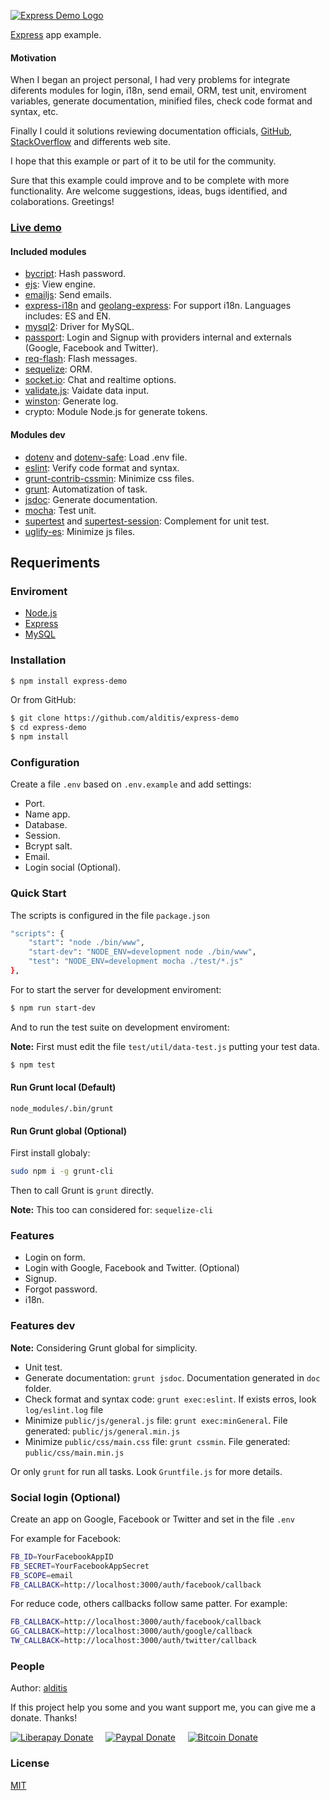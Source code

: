 [![Express Demo Logo](https://express-demo-alditis.herokuapp.com/img/logo.png)](https://express-demo-alditis.herokuapp.com)

[Express](http://expressjs.com/) app example.

#### Motivation
When I began an project personal, I had very problems for integrate diferents modules
for login, i18n, send email, ORM, test unit, enviroment variables, generate documentation,
minified files, check code format and syntax, etc.

Finally I could it solutions reviewing documentation officials, [GitHub](https://github.com),
[StackOverflow](https://stackoverflow.com) and differents web site.

I hope that this example or part of it to be util for the community.

Sure that this example could improve and to be complete with more functionality.
Are welcome suggestions, ideas, bugs identified, and colaborations. Greetings!

### [Live demo](https://express-demo-alditis.herokuapp.com)

#### Included modules
* [bycript](https://github.com/kelektiv/node.bcrypt.js): Hash password.
* [ejs](https://github.com/mde/ejs): View engine.
* [emailjs](https://github.com/eleith/emailjs): Send emails.
* [express-i18n](https://github.com/koalazak/i18n-express) and [geolang-express](https://github.com/koalazak/geolang-express): For support i18n. Languages includes: ES and EN.
* [mysql2](https://github.com/sidorares/node-mysql2): Driver for MySQL.
* [passport](https://github.com/jaredhanson/passport): Login and Signup with providers internal and externals (Google, Facebook and Twitter).
* [req-flash](https://github.com/maximilianschmitt/req-flash): Flash messages.
* [sequelize](https://github.com/sequelize/sequelize): ORM.
* [socket.io](https://github.com/socketio/socket.io): Chat and realtime options.
* [validate.js](https://github.com/ansman/validate.js): Vaidate data input.
* [winston](https://github.com/winstonjs/winston): Generate log.
* crypto: Module Node.js for generate tokens.

#### Modules dev
* [dotenv](https://github.com/motdotla/dotenv) and [dotenv-safe](https://github.com/rolodato/dotenv-safe): Load .env file.
* [eslint](https://github.com/eslint/eslint): Verify code format and syntax.
* [grunt-contrib-cssmin](https://github.com/gruntjs/grunt-contrib-cssmin): Minimize css files.
* [grunt](https://github.com/gruntjs/grunt): Automatization of task.
* [jsdoc](https://github.com/jsdoc3/jsdoc): Generate documentation.
* [mocha](https://github.com/mochajs/mocha): Test unit.
* [supertest](https://github.com/visionmedia/supertest) and [supertest-session](https://github.com/rjz/supertest-session): Complement for unit test.
* [uglify-es](https://github.com/mishoo/UglifyJS2/tree/harmony): Minimize js files.

## Requeriments

### Enviroment
* [Node.js](https://nodejs.org/)
* [Express](http://expressjs.com/)
* [MySQL](https://www.mysql.com/)

### Installation
```bash
$ npm install express-demo
```

Or from GitHub:

```bash
$ git clone https://github.com/alditis/express-demo
$ cd express-demo
$ npm install
```


### Configuration
Create a file `.env` based on `.env.example` and add settings:
* Port.
* Name app.
* Database.
* Session.
* Bcrypt salt.
* Email.
* Login social (Optional).

### Quick Start
The scripts is configured in the file `package.json`

```bash
"scripts": {
    "start": "node ./bin/www",
    "start-dev": "NODE_ENV=development node ./bin/www",
    "test": "NODE_ENV=development mocha ./test/*.js"
},
```

For to start the server for development enviroment:

```bash
$ npm run start-dev
```

And to run the test suite on development enviroment:

**Note:** First must edit the file `test/util/data-test.js` putting your test data.

```bash
$ npm test
```

#### Run Grunt local (Default)
`node_modules/.bin/grunt`

#### Run Grunt global (Optional)

First install globaly:
```bash
sudo npm i -g grunt-cli
```

Then to call Grunt is `grunt` directly.

**Note:** This too can considered for: `sequelize-cli`

### Features
  * Login on form.
  * Login with Google, Facebook and Twitter. (Optional)
  * Signup.
  * Forgot password.
  * i18n.

### Features dev

**Note:** Considering Grunt global for simplicity.

  * Unit test.
  * Generate documentation: `grunt jsdoc`. Documentation generated in `doc` folder.
  * Check format and syntax code: `grunt exec:eslint`. If exists erros, look `log/eslint.log` file
  * Minimize `public/js/general.js` file: `grunt exec:minGeneral`. File generated: `public/js/general.min.js`
  * Minimize `public/css/main.css` file: `grunt cssmin`. File generated: `public/css/main.min.js`

Or only `grunt` for run all tasks. Look `Gruntfile.js` for more details.

### Social login (Optional)
Create an app on Google, Facebook or Twitter and set in the file `.env`

For example for Facebook:
```bash
FB_ID=YourFacebookAppID
FB_SECRET=YourFacebookAppSecret
FB_SCOPE=email
FB_CALLBACK=http://localhost:3000/auth/facebook/callback
```

For reduce code, others callbacks follow same patter. For example:
```bash
FB_CALLBACK=http://localhost:3000/auth/facebook/callback
GG_CALLBACK=http://localhost:3000/auth/google/callback
TW_CALLBACK=http://localhost:3000/auth/twitter/callback
```

### People
Author: [alditis](https://github.com/alditis)

If this project help you some and you want support me, you can give me a donate. Thanks!

[![Liberapay Donate](https://img.shields.io/badge/Donate-Liberpay-yellow.svg)](https://liberapay.com/alditis/donate)
&nbsp;&nbsp;&nbsp;
[![Paypal Donate](https://img.shields.io/badge/Donate-PayPal-green.svg)](https://www.paypal.me/alditis)
&nbsp;&nbsp;&nbsp;
[![Bitcoin Donate](https://img.shields.io/badge/Donate-Bitcoin-orange.svg)](https://blockchain.info/address/1C1tt4zXSRtjGs8p4hcmAoqY6BFDRYeuBG)

### License

[MIT](LICENSE)